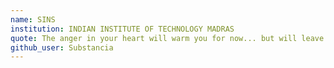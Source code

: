 ```yaml
---
name: SINS
institution: INDIAN INSTITUTE OF TECHNOLOGY MADRAS
quote: The anger in your heart will warm you for now... but will leave you cold in your grave.
github_user: Substancia
---
```

 
